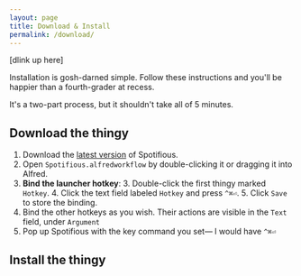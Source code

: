 ```yaml
---
layout: page
title: Download & Install
permalink: /download/
---
```


[dlink up here]

Installation is gosh-darned simple. Follow these instructions and you'll be
happier than a fourth-grader at recess.

It's a two-part process, but it shouldn't take all of 5 minutes.

## Download the thingy

1. Download the [latest version][latest] of Spotifious.
2. Open `Spotifious.alfredworkflow` by double-clicking it or dragging it
	into Alfred.
3. **Bind the launcher hotkey**:
	3. Double-click the first thingy marked `Hotkey`.
	4. Click the text field labeled `Hotkey` and press `^⌘⏎`.
	5. Click `Save` to store the binding.
4. Bind the other hotkeys as you wish. Their actions are visible in the `Text`
	field, under `Argument`
5. Pop up Spotifious with the key command you set— I would have `^⌘⏎`

[latest]: https://github.com/citelao/Spotify-for-Alfred/releases/latest "Always the latest versionf of Spotifious"

## Install the thingy